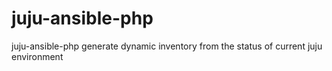 # juju-ansible-php
juju-ansible-php generate dynamic inventory from the status of current juju environment
